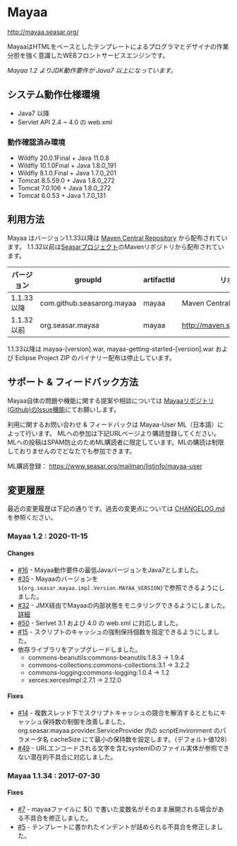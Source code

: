 # Mayaa

http://mayaa.seasar.org/

MayaaはHTMLをベースとしたテンプレートによるプログラマとデザイナの作業分担を強く意識したWEBフロントサービスエンジンです。

*Mayaa 1.2 よりJDK動作要件が Java7 以上になっています。*

## システム動作仕様環境
 * Java7 以降 
 * Servlet API 2.4 ~ 4.0 の web.xml

### 動作確認済み環境
 * Wildfly 20.0.1Final + Java 11.0.8
 * Wildfly 10.1.0Final + Java 1.8.0_191
 * Wildfly 8.1.0.Final + Java 1.7.0_201
 * Tomcat 8.5.59.0     + Java 1.8.0_272
 * Tomcat 7.0.106      + Java 1.8.0_272
 * Tomcat 6.0.53       + Java 1.7.0_131

## 利用方法
Mayaa はバージョン1.1.33以降は [Maven Central Repository](https://search.maven.org/artifact/com.github.seasarorg.mayaa/mayaa) から配布されています。
1.1.32以前は[Seasarプロジェクト](https://www.seasar.org)のMavenリポジトリから配布されています。

|バージョン  | groupId                    | artifactId | リポジトリ|
|----------|----------------------------|------------|-----|
|1.1.33 以降| com.github.seasarorg.mayaa | mayaa      |Maven Central Repository  |
|1.1.32 以前| org.seasar.mayaa           | mayaa      |http://maven.seasar.org/maven2/ |

1.1.33以降は mayaa-[version].war, mayaa-getting-started-[version].war および Eclipse Project ZIP のバイナリー配布は停止しています。

## サポート & フィードバック方法

Mayaa自体の問題や機能に関する提案や相談については
[Mayaaリポジトリ(Github)のIssue機能](https://github.com/seasarorg/mayaa/issues)にてお願いします。

利用に関するお問い合わせ & フィードバックは Mayaa-User ML（日本語）によって行います。
MLへの参加は下記URLページより購読登録してください。
MLへの投稿はSPAM防止のためML購読者に限定しています。MLの購読は制限しておりませんのでどなたでも参加できます。

ML購読登録： https://www.seasar.org/mailman/listinfo/mayaa-user

## 変更履歴
最近の変更履歴は下記の通りです。過去の変更点については [CHANGELOG.md](./CHANGELOG.md) を参照ください。

### Mayaa 1.2 : 2020-11-15

#### Changes
- [#16](https://github.com/seasarorg/mayaa/issues/16) - Mayaa動作要件の最低JavaバージョンをJava7としました。
- [#35](https://github.com/seasarorg/mayaa/pull/35) - Mayaaのバージョンを`${org.seasar.mayaa.impl.Version.MAYAA_VERSION}`で参照できるようにしました。
- [#32](https://github.com/seasarorg/mayaa/issues/32) - JMX経由でMayaaの内部状態をモニタリングできるようにしました。[詳細](https://github.com/seasarorg/mayaa/wiki/Management)
- [#50](https://github.com/seasarorg/mayaa/issues/50) - Serlvet 3.1 および 4.0 の web.xml に対応しました。
- [#15](https://github.com/seasarorg/mayaa/issues/15) - スクリプトのキャッシュの強制保持個数を指定できるようにしました。
- 依存ライブラリをアップグレードしました。
   * commons-beanutils:commons-beanutils:1.8.3 -> 1.9.4
   * commons-collections:commons-collections:3.1 -> 3.2.2
   * commons-logging:commons-logging:1.0.4 -> 1.2
   * xerces:xercesImpl:2.7.1 -> 2.12.0

#### Fixes
- [#14](https://github.com/seasarorg/mayaa/issues/14) - 複数スレッド下でスクリプトキャッシュの競合を解消するとともにキャッシュ保持数の制御を改善しました。
  org.seasar.mayaa.provider.ServiceProvider 内の scriptEnvironment のパラメータ名 cacheSize にて最小の保持数を設定します。（デフォルト値128）
- [#49](https://github.com/seasarorg/mayaa/pull/49) - URLエンコードされる文字を含むsystemIDのファイル実体が参照できない潜在的不具合に対応しました。

### Mayaa 1.1.34 : 2017-07-30
#### Fixes
- [#7](https://github.com/seasarorg/mayaa/issues/7) - mayaaファイルに ${} で書いた変数名がそのまま展開される場合がある不具合を修正しました。
- [#5](https://github.com/seasarorg/mayaa/issues/5) - テンプレートに書かれたインデントが詰められる不具合を修正しました。
